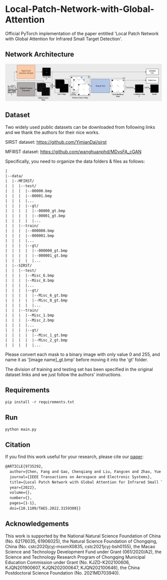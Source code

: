 # Local-Patch-Network-with-Global-Attention
Official PyTorch implementation of the paper entitled 'Local Patch Network with Global Attention for Infrared Small Target Detection'.

## Network Architecture

![](./figures/network_architecture.jpg)

## Dataset

Two widely used public datasets can be downloaded from following links and we thank the authors for their nice works.

SIRST dataset: https://github.com/YimianDai/sirst

MFIRST dataset: https://github.com/wanghuanphd/MDvsFA_cGAN

Specifically, you need to organize the data folders & files as follows:

``` shell
|
|--data/
|  |--MFIRST/
|  |  |--test/
|  |  |  |--00000.bmp
|  |  |  |--00001.bmp
|  |  |  |...
|  |  |  |--gt/
|  |  |  |  |--00000_gt.bmp
|  |  |  |  |--00001_gt.bmp
|  |  |  |  |...
|  |  |--train/
|  |  |  |--000000.bmp
|  |  |  |--000001.bmp
|  |  |  |...
|  |  |  |--gt/
|  |  |  |  |--000000_gt.bmp
|  |  |  |  |--000001_gt.bmp
|  |  |  |  |...
|  |--SIRST/
|  |  |--test/
|  |  |  |--Misc_6.bmp
|  |  |  |--Misc_8.bmp
|  |  |  |...
|  |  |  |--gt/
|  |  |  |  |--Misc_6_gt.bmp
|  |  |  |  |--Misc_8_gt.bmp
|  |  |  |  |...
|  |  |--train/
|  |  |  |--Misc_1.bmp
|  |  |  |--Misc_2.bmp
|  |  |  |...
|  |  |  |--gt/
|  |  |  |  |--Misc_1_gt.bmp
|  |  |  |  |--Misc_2_gt.bmp
|  |  |  |  |...
```

Please convert each mask to a binary image with only value 0 and 255, and name it as '[image name]_gt.bmp' before moving it into the 'gt' folder.

The division of training and testing set has been specified in the original dataset links and we just follow the authors' instructions.

## Requirements

``` shell
pip install -r requirements.txt
```

## Run

```shell
python main.py
```

## Citation

If you find this work useful for your research, please cite our [paper](https://ieeexplore.ieee.org/document/9735292):

```latex
@ARTICLE{9735292,
  author={Chen, Fang and Gao, Chenqiang and Liu, Fangcen and Zhao, Yue and Zhou, Yuxi and Meng, Deyu and Zuo, Wangmeng},
  journal={IEEE Transactions on Aerospace and Electronic Systems}, 
  title={Local Patch Network with Global Attention for Infrared Small Target Detection}, 
  year={2022},
  volume={},
  number={},
  pages={1-1},
  doi={10.1109/TAES.2022.3159308}}
```

## Acknowledgements

This work is supported by the National Natural Science Foundation  of China (No. 62176035, 61906025), the Natural Science Foundation of Chongqing, China (No. cstc2020jcyj-msxmX0835, cstc2021jcyj-bsh0155),  the Macao Science and Technology Development Fund under Grant (061/2020/A2), the Science and Technology Research Program of Chongqing Municipal Education Commission under Grant (No. KJZD-K202100606, KJQN201900607, KJQN202000647, KJQN202100646), the China Postdoctoral Science Foundation (No. 2021MD703940).
